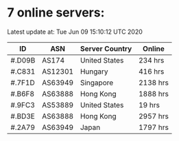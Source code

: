 # 7 online servers:

Latest update at: Tue Jun 09 15:10:12 UTC 2020

| ID | ASN | Server Country | Online |
| -- | --- | -------------- | ------ |
| #.D09B | AS174 | United States | 234 hrs |
| #.C831 | AS12301 | Hungary | 416 hrs |
| #.7F1D | AS63949 | Singapore | 2138 hrs |
| #.B6F8 | AS63888 | Hong Kong | 1888 hrs |
| #.9FC3 | AS53889 | United States | 19 hrs |
| #.BD3E | AS63888 | Hong Kong | 2957 hrs |
| #.2A79 | AS63949 | Japan | 1797 hrs |

